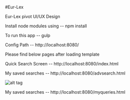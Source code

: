 #Eur-Lex

Eur-Lex pivot UI/UX Design

Install node modules using -- npm install

To run this app -- gulp

Config Path -- http://localhost:8080/


Please find below pages after loading template 

Quick Search Screen -- http://localhost:8080/index.html

My saved searches -- http://localhost:8080/advsearch.html

![alt tag](https://raw.githubusercontent.com/ishwarkatwe/eur-lex/master/snapshots/advSearch.png)

My saved searches -- http://localhost:8080/myqueries.html
